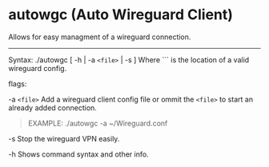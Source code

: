 # autowgc (Auto Wireguard Client)
Allows for easy managment of a wireguard connection.


------------



Syntax: 	 ./autowgc	  [ 	-h  	| -a `<file>` |  -s  	 ] Where ``<file>` is the location of a valid wireguard config.

 flags:
 
 -a  `<file>`  Add a wireguard client config file or ommit the `<file>` to start an already added connection.
 
 > EXAMPLE:   ./autowgc -a ~/Wireguard.conf
 
 -s           	Stop the wireguard VPN easily.
 
 -h           	Shows command syntax and other info.
